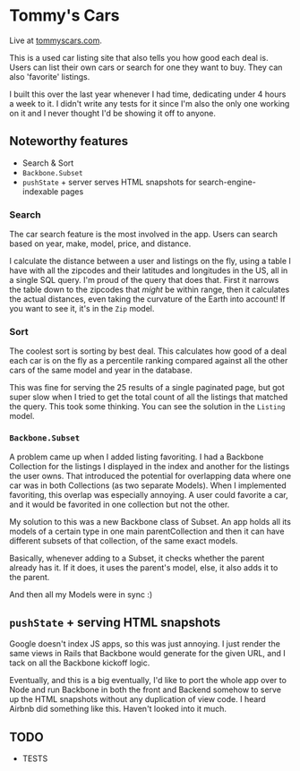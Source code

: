 # Tommy's Cars

Live at [tommyscars.com](http://tommyscars.com).

This is a used car listing site that also tells you how good each deal is. Users can list their own cars or search for one they want to buy. They can also 'favorite' listings.

I built this over the last year whenever I had time, dedicating under 4 hours a week to it. I didn't write any tests for it since I'm also the only one working on it and I never thought I'd be showing it off to anyone.

## Noteworthy features

- Search & Sort
- `Backbone.Subset`
- `pushState` + server serves HTML snapshots for search-engine-indexable pages

### Search

The car search feature is the most involved in the app. Users can search based on year, make, model, price, and distance.

I calculate the distance between a user and listings on the fly, using a table I have with all the zipcodes and their latitudes and longitudes in the US, all in a single SQL query. I'm proud of the query that does that. First it narrows the table down to the zipcodes that *might* be within range, then it calculates the actual distances, even taking the curvature of the Earth into account! If you want to see it, it's in the `Zip` model.

### Sort

The coolest sort is sorting by best deal. This calculates how good of a deal each car is on the fly as a percentile ranking compared against all the other cars of the same model and year in the database.

This was fine for serving the 25 results of a single paginated page, but got super slow when I tried to get the total count of all the listings that matched the query. This took some thinking. You can see the solution in the `Listing` model.

### `Backbone.Subset`

A problem came up when I added listing favoriting. I had a Backbone Collection for the listings I displayed in the index and another for the listings the user owns. That introduced the potential for overlapping data where one car was in both Collections (as two separate Models). When I implemented favoriting, this overlap was especially annoying. A user could favorite a car, and it would be favorited in one collection but not the other.

My solution to this was a new Backbone class of Subset. An app holds all its models of a certain type in one main parentCollection and then it can have different subsets of that collection, of the same exact models.

Basically, whenever adding to a Subset, it checks whether the parent already has it. If it does, it uses the parent's model, else, it also adds it to the parent.

And then all my Models were in sync :)

## `pushState` + serving HTML snapshots

Google doesn't index JS apps, so this was just annoying. I just render the same views in Rails that Backbone would generate for the given URL, and I tack on all the Backbone kickoff logic.

Eventually, and this is a big eventually, I'd like to port the whole app over to Node and run Backbone in both the front and Backend somehow to serve up the HTML snapshots without any duplication of view code. I heard Airbnb did something like this. Haven't looked into it much.


## TODO

- TESTS



